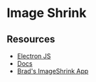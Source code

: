 # Image Shrink

## Resources

- [Electron JS](https://www.electronjs.org/)
- [Docs](https://www.electronjs.org/docs)
- [Brad's ImageShrink App](https://github.com/bradtraversy/electron-course-files/tree/master/image-shrink)
